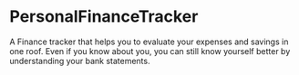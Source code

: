 # PersonalFinanceTracker
A Finance tracker that helps you to evaluate your expenses and savings in one roof. Even if you know about you,  you can still know yourself better by understanding your bank statements.
